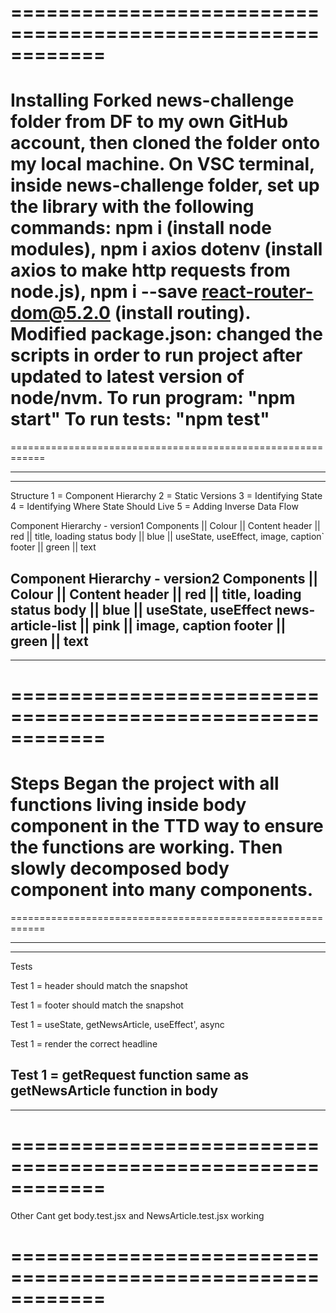 ============================================================
============================================================
Installing
Forked news-challenge folder from DF to my own GitHub account, then cloned the folder onto my local machine.
On VSC terminal, inside news-challenge folder, set up the library with the following commands:
npm i (install node modules), npm i axios dotenv (install axios to make http requests from node.js), npm i --save react-router-dom@5.2.0 (install routing). 
Modified package.json: changed the scripts in order to run project after updated to latest version of node/nvm.
To run program: "npm start"
To run tests: "npm test"
============================================================
============================================================

------------------------------------------------------
------------------------------------------------------
Structure
1 = Component Hierarchy
2 = Static Versions
3 = Identifying State
4 = Identifying Where State Should Live
5 = Adding Inverse Data Flow

Component Hierarchy - version1
Components || Colour || Content
header     || red    || title, loading status
body       || blue   || useState, useEffect, image, caption`
footer     || green  || text

Component Hierarchy - version2
Components         || Colour || Content
header             || red    || title, loading status
body               || blue   || useState, useEffect
news-article-list  || pink   || image, caption
footer             || green  || text
------------------------------------------------------
------------------------------------------------------

============================================================
============================================================
Steps
Began the project with all functions living inside body component in the TTD way to ensure the functions are working. Then slowly decomposed body component into many components.
============================================================
============================================================

------------------------------------------------------
------------------------------------------------------
Tests
<!-- header.test.jsx -->
Test 1 = header should match the snapshot

<!-- footer.test.jsx -->
Test 1 = footer should match the snapshot

<!-- body.test.jsx -->
Test 1 = useState, getNewsArticle, useEffect', async

<!-- NewsArticle.test.jsx -->
Test 1 = render the correct headline

<!-- getRequest.test.jsx -->
Test 1 = getRequest function same as getNewsArticle function in body
------------------------------------------------------
------------------------------------------------------

============================================================
============================================================
Other
Cant get body.test.jsx and NewsArticle.test.jsx working

============================================================
============================================================